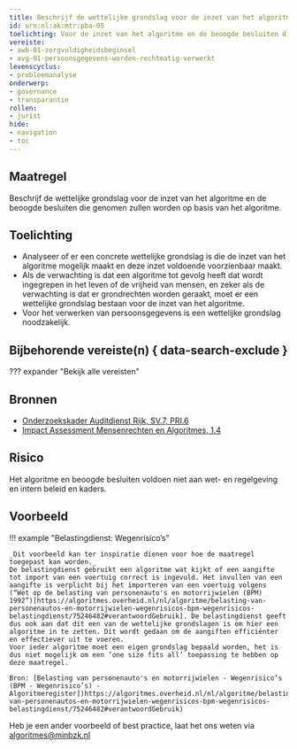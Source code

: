 ```yaml
---
title: Beschrijf de wettelijke grondslag voor de inzet van het algoritme
id: urn:nl:ak:mtr:pba-05
toelichting: Voor de inzet van het algoritme en de beoogde besluiten die genomen zullen worden op basis van het algoritme is een wettelijke grondslag. 
vereiste:
- awb-01-zorgvuldigheidsbeginsel
- avg-01-persoonsgegevens-worden-rechtmatig-verwerkt
levenscyclus: 
- probleemanalyse
onderwerp:
- governance
- transparantie
rollen:
- jurist
hide:
- navigation
- toc
---
```

<!-- tags -->

## Maatregel
Beschrijf de wettelijke grondslag voor de inzet van het algoritme en de beoogde besluiten die genomen zullen worden op basis van het algoritme.

## Toelichting 
- Analyseer of er een concrete wettelijke grondslag is die de inzet van het algoritme mogelijk maakt en deze inzet voldoende voorzienbaar maakt. 
- Als de verwachting is dat een algoritme tot gevolg heeft dat wordt ingegrepen in het leven of de vrijheid van mensen, en zeker als de verwachting is dat er grondrechten worden geraakt, moet er een wettelijke grondslag bestaan voor de inzet van het algoritme.
- Voor het verwerken van persoonsgegevens is een wettelijke grondslag noodzakelijk. 

## Bijbehorende vereiste(n) { data-search-exclude }
??? expander "Bekijk alle vereisten"
    <!-- list_vereisten_on_maatregelen_page -->

## Bronnen 
- [Onderzoekskader Auditdienst Rijk, SV.7, PRI.6](https://www.rijksoverheid.nl/documenten/rapporten/2023/07/11/onderzoekskader-algoritmes-adr-2023)
- [Impact Assessment Mensenrechten en Algoritmes, 1.4](../hulpmiddelen/IAMA.md)

## Risico 
Het algoritme en beoogde besluiten voldoen niet aan wet- en regelgeving en intern beleid en kaders.

## Voorbeeld

!!! example "Belastingdienst: Wegenrisico’s"

  	_Dit voorbeeld kan ter inspiratie dienen voor hoe de maatregel toegepast kan worden._
    De belastingdienst gebruikt een algoritme wat kijkt of een aangifte tot import van een voertuig correct is ingevuld. Het invullen van een aangifte is verplicht bij het importeren van een voertuig volgens (“Wet op de belasting van personenauto's en motorrijwielen (BPM) 1992”)[https://algoritmes.overheid.nl/nl/algoritme/belasting-van-personenautos-en-motorrijwielen-wegenrisicos-bpm-wegenrisicos-belastingdienst/75246482#verantwoordGebruik]. De belastingdienst geeft dus ook aan dat dit een van de wettelijke grondslagen is om hier een algoritme in te zetten. Dit wordt gedaan om de aangiften efficiënter en effectiever uit te voeren.
    Voor ieder algoritme moet een eigen grondslag bepaald worden, het is dus niet mogelijk om een ‘one size fits all’ toepassing te hebben op deze maatregel.
    
    Bron: [Belasting van personenauto's en motorrijwielen - Wegenrisico’s (BPM - Wegenrisico’s) - Algoritmeregister])https://algoritmes.overheid.nl/nl/algoritme/belasting-van-personenautos-en-motorrijwielen-wegenrisicos-bpm-wegenrisicos-belastingdienst/75246482#verantwoordGebruik)

Heb je een ander voorbeeld of best practice, laat het ons weten via [algoritmes@minbzk.nl](mailto:algoritmes@minbzk.nl)


